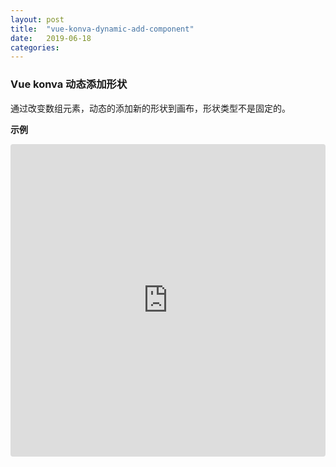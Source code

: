 ```yaml
---
layout: post
title:  "vue-konva-dynamic-add-component"
date:   2019-06-18
categories:
---
```


### Vue konva 动态添加形状

通过改变数组元素，动态的添加新的形状到画布，形状类型不是固定的。

**示例**

<iframe src="https://codesandbox.io/embed/vue-konva-dynamic-add-component-shf3q?fontsize=14" title="vue-konva-dynamic-add-component" allow="geolocation; microphone; camera; midi; vr; accelerometer; gyroscope; payment; ambient-light-sensor; encrypted-media" style="width:100%; height:500px; border:0; border-radius: 4px; overflow:hidden;" sandbox="allow-modals allow-forms allow-popups allow-scripts allow-same-origin"></iframe>
